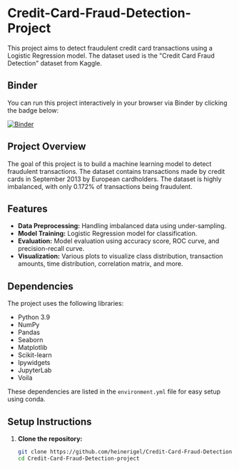 # Credit-Card-Fraud-Detection-Project

This project aims to detect fraudulent credit card transactions using a Logistic Regression model. The dataset used is the "Credit Card Fraud Detection" dataset from Kaggle.

## Binder

You can run this project interactively in your browser via Binder by clicking the badge below:

[![Binder](https://mybinder.org/badge_logo.svg)](https://mybinder.org/v2/gh/heinerigel/Credit-Card-Fraud-Detection-project/main)

## Project Overview

The goal of this project is to build a machine learning model to detect fraudulent transactions. The dataset contains transactions made by credit cards in September 2013 by European cardholders. The dataset is highly imbalanced, with only 0.172% of transactions being fraudulent.

## Features

- **Data Preprocessing:** Handling imbalanced data using under-sampling.
- **Model Training:** Logistic Regression model for classification.
- **Evaluation:** Model evaluation using accuracy score, ROC curve, and precision-recall curve.
- **Visualization:** Various plots to visualize class distribution, transaction amounts, time distribution, correlation matrix, and more.

## Dependencies

The project uses the following libraries:

- Python 3.9
- NumPy
- Pandas
- Seaborn
- Matplotlib
- Scikit-learn
- Ipywidgets
- JupyterLab
- Voila

These dependencies are listed in the `environment.yml` file for easy setup using conda.

## Setup Instructions

1. **Clone the repository:**

   ```bash
   git clone https://github.com/heinerigel/Credit-Card-Fraud-Detection-project.git
   cd Credit-Card-Fraud-Detection-project
